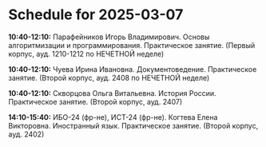 # Schedule for 2025-03-07

**10:40-12:10:** Парафейников Игорь Владимирович. Основы алгоритмизации и программирования. Практическое занятие. (Первый корпус, ауд. 1210-1212 по НЕЧЕТНОЙ неделе)

**10:40-12:10:** Чуева Ирина Ивановна. Документоведение. Практическое занятие. (Второй корпус, ауд. 2408 по НЕЧЕТНОЙ неделе)

**10:40-12:10:** Скворцова Ольга Витальевна. История России. Практическое занятие. (Второй корпус, ауд. 2407)

**14:10-15:40:** ИБО-24 (фр-не), ИСТ-24 (фр-не). Когтева Елена Викторовна. Иностранный язык. Практическое занятие. (Второй корпус, ауд. 2402)


